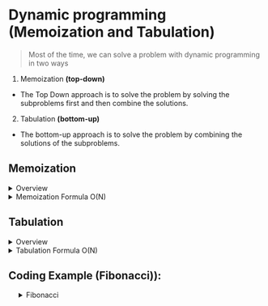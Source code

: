 # Dynamic programming (Memoization and Tabulation)

> Most of the time, we can solve a problem with dynamic programming in two ways
1. Memoization **(top-down)**
  - The Top Down approach is to solve the problem by solving the subproblems first and then combine the solutions.
2. Tabulation **(bottom-up)**
  - The bottom-up approach is to solve the problem by combining the solutions of the subproblems.

## Memoization

<details>
<summary >Overview</summary>

- Memoization is a technique to solve a problem in a way that can be used to solve the same problem in the future.
- Memoization is useful when attacking recursive problems that have many overlapping sub-problems.

- There are two features that compromise memoization:
  - the function is recursive
  - the additional data is stored in a memo object
- Performance
  - Time complexity >**O(n)**
  - Space complexity >**O(n)**

</details>

<details>
<summary> Memoization Formula O(N) </summary>

Implementing memoization
1. Write the unoptimized, brute force recursion and make sure it works.
2. Add the memo object as an additional argument to the function. The keys will represent unique arguments to the function, and their values will represent the results for those arguments.
3. Add a base case condition to the function that returns the stored value if the function's argument is in the memo.
4. Before you return the result of the recursive case, store it in the memo as a value and make the function's argument it's key.

</details>

## Tabulation

<details>
<summary> Overview </summary>

- Tabulation is a technique to solve a problem in a way that can be used to solve the same problem in the future.
- There are two features that compromise tabulation:
  - the function is not recursive and iterative
  - the additional data is stored in a table (typically a 2D array)

- Performance
  - Time complexity >> **O(n)**
  - Space complexity >> **O(n)**
    - Can be refactored to **O(1)**

</details>

<details>
<summary> Tabulation Formula O(N)</summary>

General guidelines for implementing the tabulation strategy;
1. Create the table array based off of the size of the input, which isn't always straightforward if you have multiple input values
2. Initialize some values in the table that "answer" the trivially small subproblem usually by initializing the first entry (or entries) of the table
3. Iterate through the array and fill in remaining entries, using previous entries in the table to perform the current calculation
4. Your final answer is (usually) the last entry in the table

</details>

## Coding Example (Fibonacci)): 

<details>
	<summary style="text-indent: 20px;">Fibonacci</summary>

<details>
		<summary style="text-indent: 40px;">Naive Approach</summary>

```js
function fib(n) { // O(2^n)
  if (n === 1 || n === 2) return 1;
  return fib(n - 1) + fib(n - 2);
}
fib(6);     // 8
```

</details>

<details>
		<summary style="text-indent: 40px;">Memoization</summary>

```js
function fastFib(n, memo = {}) { // O(n)
  if (n in memo) return memo[n];
  if (n === 1 || n === 2) return 1;

  memo[n] = fastFib(n - 1, memo) + fastFib(n - 2, memo);
  return memo[n];
}
fastFib(6);     // => 8
fastFib(50);
```
</details>

<details>
  <summary style="text-indent: 40px;">Tabulation</summary>

```js
function tabulatedFib(n) { // O(n)
  let table = new Array(n); // create a blank array with n reserved spots
  
  table[0] = 0; // seed the first two values
  table[1] = 1;
  
  for (let i = 2; i <= n; i += 1) { // complete the table by moving from left to right,
    table[i] = table[i - 1] + table[i - 2]; // following the fibonacci pattern
  }
  return table[n];
}
console.log(tabulatedFib(7));      // => 13
```

Refactored to **O(1)**

```js
function fib(n) {
  let mostRecentCalcs = [0, 1]; // we'll store the last two numbers in an array

  if (n === 0) return mostRecentCalcs[0];

  for (let i = 2; i <= n; i++) { // loop through the rest of the numbers
    const [ secondLast, last ] = mostRecentCalcs; // destructure the array
    mostRecentCalcs = [ last, secondLast + last ]; // add the last two numbers
  }
  return mostRecentCalcs[1]; // return the last number
}
```

</details>
</details>
